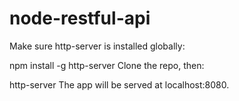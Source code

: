 # node-restful-api
Make sure http-server is installed globally:

npm install -g http-server
Clone the repo, then:

http-server
The app will be served at localhost:8080.